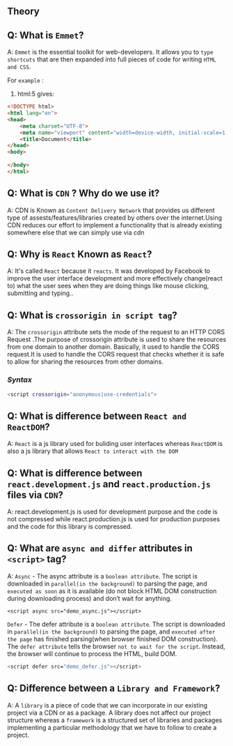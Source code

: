 ## Theory

## Q: What is `Emmet`?

A: `Emmet` is the essential toolkit for web-developers. It allows you to `type shortcuts` that are then expanded into full pieces of code for writing `HTML and CSS`.

For `example` :
1. html:5 gives:
```html
<!DOCTYPE html>
<html lang="en">
<head>
    <meta charset="UTF-8">
    <meta name="viewport" content="width=device-width, initial-scale=1.0">
    <title>Document</title>
</head>
<body>
    
</body>
</html> 
```

## Q: What is `CDN` ? Why do we use it?

A: CDN is Known as `Content Delivery Network` that provides us different type of assests/features/libraries created by others over the internet.Using CDN reduces our effort to implement a functionality that is already existing somewhere else that we can simply use via cdn

## Q: Why is `React` Known as `React`?

A: It's called `React` because it `reacts`. It was developed by Facebook to improve the user interface development and more effectively change(react to) what the user sees when they are doing things like mouse clicking, submitting and typing..

## Q: What is `crossorigin in script tag`?

A: The `crossorigin` attribute sets the mode of the request to an HTTP CORS Request .The purpose of crossorigin attribute is used to share the resources from one domain to another domain. Basically, it used to handle the CORS request.It is used to handle the CORS request that checks whether it is safe to allow for sharing the resources from other domains.
### _Syntax_

```sh
<script crossorigin="anonymous|use-credentials">
```

## Q: What is difference between `React and ReactDOM`?
A: `React` is a js library used for buliding user interfaces whereas `ReactDOM` is also a js library that allows `React to interact with the DOM`

## Q: What is difference between `react.development.js` and `react.production.js` files via `CDN`?

A: react.development.js is used for development purpose and the code is not compressed while react.production.js is used for production purposes and the code for this library is compressed.

## Q: What are `async and differ` attributes in `<script>` tag?

A: `Async` - The async attribute is a `boolean attribute`. The script is downloaded in `parallel(in the background)` to parsing the page, and `executed as soon` as it is available (do not block HTML DOM construction during downloading process) and don’t wait for anything.
```
<script async src="demo_async.js"></script>
```
`Defer` - The defer attribute is a `boolean attribute`. The script is downloaded in `parallel(in the background)` to parsing the page, and `executed after the page` has finished parsing(when browser finished DOM construction). The `defer attribute` tells the browser `not to wait for the script`. Instead, the browser will continue to process the HTML, build DOM.
```sh
<script defer src="demo_defer.js"></script>
```


## Q: Difference between a `Library and Framework`?

A: A `library` is a piece of code that we can incorporate in our existing project via a CDN or as a package. A library does not affect our project structure whereas a `framework` is a structured set of libraries and packages implementing a particular methodology that we have to follow to create a project.

